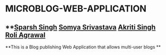 **MICROBLOG-WEB-APPLICATION**
===============
**[Sparsh Singh](https://github.com/sparshs51 "Sparsh's Git Profile!") [Somya Srivastava](https://github.com/somyasrivastava99 "Somya's Git Profile!") [Akriti Singh](https://github.com/Akritisingh97 "Akriti's Git Profile!") [Roli Agrawal](https://github.com/roliagrawal24 "Roli's Git Profile!")
-----------------------------------------------

**This is a Blog publishing Web Application that allows multi-user blogs **
  
